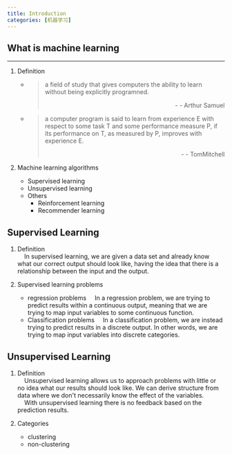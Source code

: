 ```yaml
---
title: Introduction
categories: [机器学习]
---
```


What is machine learning
---

---

1. Definition
   * > a field of study that gives computers the ability to learn without being explicitly programned.
     > <div style="text-align: right">- - Arthur Samuel</div>
   * > a computer program is said to learn from experience E with respect to some task T and some performance measure P, if its performance on T, as measured by P, improves with experience E.
     > <div style="text-align: right">- - TomMitchell</div>
   
2. Machine learning algorithms
   * Supervised learning
   * Unsupervised learning
   * Others
     * Reinforcement learning
     * Recommender learning

Supervised Learning
---
1. Definition<br/>
&nbsp;&nbsp;&nbsp;&nbsp;In supervised learning, we are given a data set and already know what our correct output should look like, having the idea that there is a relationship between the input and the output.

2. Supervised learning problems
   * regression problems
   &nbsp;&nbsp;&nbsp;&nbsp;In a regression problem, we are trying to predict results within a continuous output, meaning that we are trying to map input variables to some continuous function. 
   * Classification problems
   &nbsp;&nbsp;&nbsp;&nbsp;In a classification problem, we are instead trying to predict results in a discrete output. In other words, we are trying to map input variables into discrete categories.

Unsupervised  Learning
---
1. Definition<br/>
&nbsp;&nbsp;&nbsp;&nbsp;Unsupervised learning allows us to approach problems with little or no idea what our results should look like. We can derive structure from data where we don't necessarily know the effect of the variables.<br/>
&nbsp;&nbsp;&nbsp;&nbsp;With unsupervised learning there is no feedback based on the prediction results.

2. Categories
   * clustering
   * non-clustering

